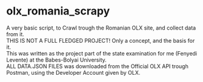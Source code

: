 # olx_romania_scrapy

A very basic script, to Crawl trough the Romanian OLX site, and collect data from it.<br/>
THIS IS NOT A FULL FLEDGED PROJECT! Only a concept, and the basis for it.<br/>
This was written as the project part of the state examination for me (Fenyedi Levente) at the Babes-Bolyai University.<br/>
ALL DATA.JSON FILES was downloaded from the Official OLX API trough Postman, using the Developer Account given by OLX.<br/>
